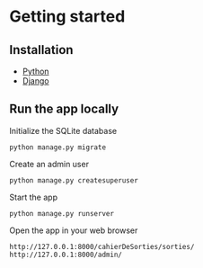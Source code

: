 # Getting started

## Installation

- [Python](https://www.python.org/downloads/)
- [Django](https://docs.djangoproject.com/en/5.2/topics/install/)

## Run the app locally

Initialize the SQLite database

```
python manage.py migrate
```

Create an admin user

```
python manage.py createsuperuser
```

Start the app

```
python manage.py runserver
```

Open the app in your web browser

```
http://127.0.0.1:8000/cahierDeSorties/sorties/
http://127.0.0.1:8000/admin/
```
